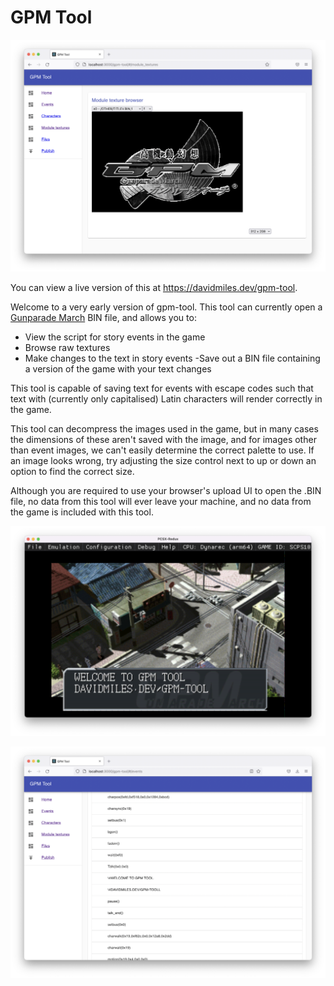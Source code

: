 # GPM Tool

![The Gunparade logo in GPM Tool](images/logo.png)

You can view a live version of this at https://davidmiles.dev/gpm-tool.

Welcome to a very early version of gpm-tool. This tool can currently open a [Gunparade March](https://en.wikipedia.org/wiki/Gunparade_March) BIN file, and allows you to:

- View the script for story events in the game
- Browse raw textures
- Make changes to the text in story events
-Save out a BIN file containing a version of the game with your text changes
       
This tool is capable of saving text for events with escape codes such that text with (currently only capitalised) Latin characters will render correctly in the game.

This tool can decompress the images used in the game, but in many cases the dimensions of these aren't saved with the image, and for images other than event images, we can't easily determine the correct palette to use. If an image looks wrong, try adjusting the size control next to up or down an option to find the correct size.

Although you are required to use your browser's upload UI to open the .BIN file, no data from this tool will ever leave your machine, and no data from the game is included with this tool.

![Edited text in the game](images/in-game.png)

![Edited text in the editor](images/script-editor.png)